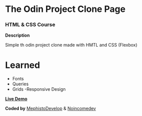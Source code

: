 # The Odin Project Clone Page

### HTML & CSS Course

**Description**

Simple th odin project clone made with HMTL and CSS (Flexbox)

# Learned

- Fonts
- Queries
- Grids
  -Responsive Design

[**Live Demo**]()

**Coded by**
[MephistoDevelop](https://www.github.com/mephistodevelop) & [Noincomedev](https://www.github.com/noincomedev)
